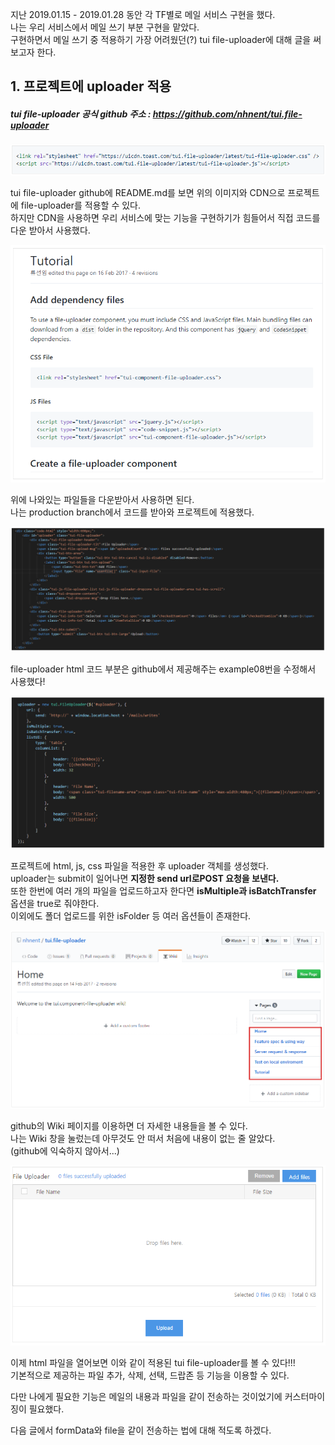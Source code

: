 지난 2019.01.15 - 2019.01.28 동안 각 TF별로 메일 서비스 구현을 했다.  
나는 우리 서비스에서 메일 쓰기 부분 구현을 맡았다.  
구현하면서 메일 쓰기 중 적용하기 가장 어려웠던(?) tui file-uploader에 대해 글을 써보고자 한다.

## 1. 프로젝트에 uploader 적용

##### **tui file-uploader 공식 github 주소 : https://github.com/nhnent/tui.file-uploader**

![2019.02.01-1](https://github.com/SeonheeKim/SeonheeKim.github.io/blob/master/content/images/2019.02.01-1.PNG?raw=true)

tui file-uploader github에 README.md를 보면 위의 이미지와 CDN으로 프로젝트에 file-uploader를 적용할 수 있다.  
하지만 CDN을 사용하면 우리 서비스에 맞는 기능을 구현하기가 힘들어서 직접 코드를 다운 받아서 사용했다.

![2019.02.01-2](https://github.com/SeonheeKim/SeonheeKim.github.io/blob/master/content/images/2019.02.01-2.PNG?raw=true)

위에 나와있는 파일들을 다운받아서 사용하면 된다.  
나는 production branch에서 코드를 받아와 프로젝트에 적용했다.

![2019.02.01-3](https://github.com/SeonheeKim/SeonheeKim.github.io/blob/master/content/images/2019.02.01-3.PNG?raw=true)

file-uploader html 코드 부분은 github에서 제공해주는 example08번을 수정해서 사용했다!

![2019.02.01-4](https://github.com/SeonheeKim/SeonheeKim.github.io/blob/master/content/images/2019.02.01-4.PNG?raw=true)

프로젝트에 html, js, css 파일을 적용한 후 uploader 객체를 생성했다.  
uploader는 submit이 일어나면 **지정한 send url로POST 요청을 보낸다.**  
또한 한번에 여러 개의 파일을 업로드하고자 한다면 **isMultiple과 isBatchTransfer** 옵션을 true로 줘야한다.  
이외에도 폴더 업로드를 위한 isFolder 등 여러 옵션들이 존재한다.

![2019.02.01-5](https://github.com/SeonheeKim/SeonheeKim.github.io/blob/master/content/images/2019.02.01-5.PNG?raw=true)

github의 Wiki 페이지를 이용하면 더 자세한 내용들을 볼 수 있다.  
나는 Wiki 창을 눌렀는데 아무것도 안 떠서 처음에 내용이 없는 줄 알았다.  
(github에 익숙하지 않아서...)

![2019.02.01-6](https://github.com/SeonheeKim/SeonheeKim.github.io/blob/master/content/images/2019.02.01-6.PNG?raw=true)

이제 html 파일을 열어보면 이와 같이 적용된 tui file-uploader를 볼 수 있다!!!  
기본적으로 제공하는 파일 추가, 삭제, 선택, 드랍존 등 기능을 이용할 수 있다.

다만 나에게 필요한 기능은 메일의 내용과 파일을 같이 전송하는 것이었기에 커스터마이징이 필요했다.

다음 글에서 formData와 file을 같이 전송하는 법에 대해 적도록 하겠다.
<br>